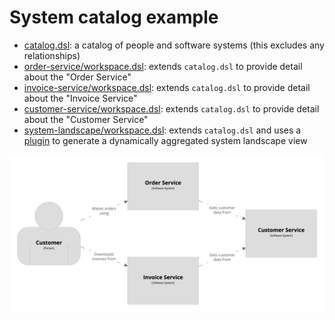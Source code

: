 # System catalog example

- [catalog.dsl](dsl/catalog.dsl): a catalog of people and software systems (this excludes any
  relationships)
- [order-service/workspace.dsl](dsl/order-service/workspace.dsl): extends `catalog.dsl` to provide
  detail about the "Order Service"
- [invoice-service/workspace.dsl](dsl/invoice-service/workspace.dsl): extends `catalog.dsl` to
  provide detail about the "Invoice Service"
- [customer-service/workspace.dsl](dsl/customer-service/workspace.dsl): extends `catalog.dsl` to
  provide detail about the "Customer Service"
- [system-landscape/workspace.dsl](dsl/system-landscape/workspace.dsl): extends `catalog.dsl` and
  uses a
  [plugin](https://github.com/structurizr/examples/blob/main/dsl/system-catalog/plugin/src/main/java/FindRelationshipsPlugin.java)
  to generate a dynamically aggregated system landscape view

![System landscape view](system-landscape.png)
